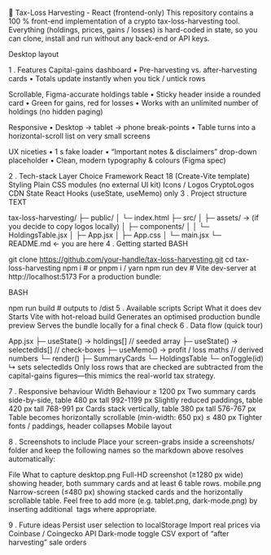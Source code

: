 🧮 Tax-Loss Harvesting - React (frontend-only)
This repository contains a 100 % front-end implementation of a crypto tax-loss-harvesting tool.
Everything (holdings, prices, gains / losses) is hard-coded in state, so you can clone, install and run without any back-end or API keys.

Desktop layout

1 . Features
Capital-gains dashboard
• Pre-harvesting vs. after-harvesting cards
• Totals update instantly when you tick / untick rows

Scrollable, Figma-accurate holdings table
• Sticky header inside a rounded card
• Green for gains, red for losses
• Works with an unlimited number of holdings (no hidden paging)

Responsive
• Desktop → tablet → phone break-points
• Table turns into a horizontal-scroll list on very small screens

UX niceties
• 1 s fake loader
• “Important notes & disclaimers” drop-down placeholder
• Clean, modern typography & colours (Figma spec)

2 . Tech-stack
Layer	Choice
Framework	React 18 (Create-Vite template)
Styling	Plain CSS modules (no external UI kit)
Icons / Logos	CryptoLogos CDN
State	React Hooks (useState, useMemo) only
3 . Project structure
TEXT

tax-loss-harvesting/
├─ public/
│  └─ index.html
├─ src/
│  ├─ assets/           → (if you decide to copy logos locally)
│  ├─ components/
│  │  └─ HoldingsTable.jsx
│  ├─ App.jsx
│  ├─ App.css
│  └─ main.jsx
└─ README.md            ← you are here
4 . Getting started
BASH

git clone https://github.com/your-handle/tax-loss-harvesting.git
cd tax-loss-harvesting
npm i           # or pnpm i / yarn
npm run dev     # Vite dev-server at http://localhost:5173
For a production bundle:

BASH

npm run build   # outputs to /dist
5 . Available scripts
Script	What it does
dev	Starts Vite with hot-reload
build	Generates an optimised production bundle
preview	Serves the bundle locally for a final check
6 . Data flow (quick tour)

App.jsx
├─ useState()   → holdings[]           // seeded array
├─ useState()   → selectedIds[]        // check-boxes
├─ useMemo()    → profit / loss maths  // derived numbers
└─ render()
     ├─ SummaryCards
     └─ HoldingsTable
         └─ onToggle(id)  ↳ sets selectedIds
Only loss rows that are checked are subtracted from the capital-gains figures—this mimics the real-world tax strategy.

7 . Responsive behaviour
Width	Behaviour
≥ 1200 px	Two summary cards side-by-side, table 480 px tall
992-1199 px	Slightly reduced paddings, table 420 px tall
768-991 px	Cards stack vertically, table 380 px tall
576-767 px	Table becomes horizontally scrollable (min-width: 650 px)
≤ 480 px	Tighter fonts / paddings, header collapses
Mobile layout

8 . Screenshots to include
Place your screen-grabs inside a screenshots/ folder and keep the following names so the markdown above resolves automatically:

File	What to capture
desktop.png	Full-HD screenshot (≥1280 px wide) showing header, both summary cards and at least 6 table rows.
mobile.png	Narrow-screen (≤480 px) showing stacked cards and the horizontally scrollable table.
Feel free to add more (e.g. tablet.png, dark-mode.png) by inserting additional <img> tags where appropriate.

9 . Future ideas
Persist user selection to localStorage
Import real prices via Coinbase / Coingecko API
Dark-mode toggle
CSV export of “after harvesting” sale orders
